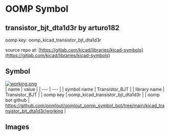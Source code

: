 # OOMP Symbol  
## transistor_bjt_dta1d3r  by arturo182  
  
oomp key: oomp_kicad_transistor_bjt_dta1d3r  
  
source repo at: [https://gitlab.com/kicad/libraries/kicad-symbols](https://gitlab.com/kicad/libraries/kicad-symbols)  
## Symbol  
  
[![working.png](working_600.png)](working.png)  
| name | value | 
| --- | --- | 
| symbol name | Transistor_BJT | 
| library name | Transistor_BJT | 
| oomp key | oomp_kicad_transistor_bjt_dta1d3r | 
| oomp bot github | https://github.com/oomlout/oomlout_oomp_symbol_bot/tree/main/kicad_transistor_bjt_dta1d3r/working | 
## Images  

